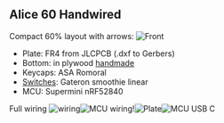 ﻿## Alice 60 Handwired

Compact 60% layout with arrows:
![Front](https://i.imgur.com/B2IUvEX.jpeg)
- Plate: FR4 from JLCPCB (.dxf to Gerbers) 
- Bottom: in plywood [handmade](https://i.imgur.com/aOTYmGD.jpeg)
- Keycaps: ASA Romoral
- [Switches](https://i.imgur.com/sbnH1w1.jpg): Gateron smoothie linear
- MCU: Supermini nRF52840

Full wiring
![wiring](https://i.imgur.com/AwRDYOg.jpeg)![MCU wiring!](https://i.imgur.com/st36iZN.jpeg)![Plate](https://i.imgur.com/zSShH3o.jpeg)![MCU USB C](https://i.imgur.com/a8dQAMk.jpeg)
